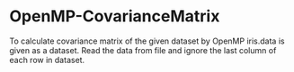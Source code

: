 # OpenMP-CovarianceMatrix
To calculate covariance matrix of the given dataset by OpenMP iris.data is given as a dataset. Read the data from file and ignore the last column of each row in dataset.
